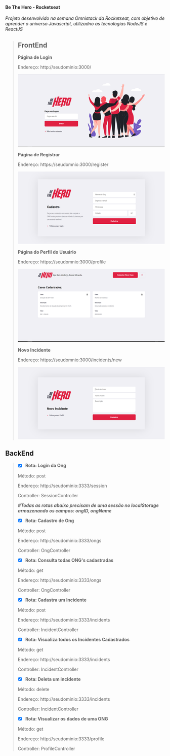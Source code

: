 #### Be The Hero - Rocketseat
_Projeto desenvolvido na semana Omnistack da Rocketseat, com objetivo de aprender o universo Javascript, utilizadno as tecnologias NodeJS e ReactJS_
> ## FrontEnd
> **Página de Login**
> 
> Endereço: http://seudominio:3000/
> 
>![Página de Login](login.png)
> 
> 
> **Página de Registrar**
> 
> Endereço: https://seudomnio:3000/register
> 
>![Página de Login](register.png)
>
> 
> 
> **Página do Perfil do Usuário**
> 
> Endereço: https://seudomnio:3000/profile
> 
>![Página de Login](profile.png)
>
> 
> 
> **Novo Incidente**
> 
> Endereço: https://seudomnio:3000/incidents/new
>
>![Página de Login](new_incident.png)





## BackEnd
> * [X] **Rota: Login da Ong**
>
> Método: post
>
> Endereço: http://seudominio:3333/session
>
> Controller: SessionController
> 
> **_#Todas as rotas abaixo precisam de uma sessão no localStorage armazenando os campos: ongID, ongName_**
> * [X] **Rota: Cadastro de Ong**
>
> Método: post
>
> Endereço: http://seudominio:3333/ongs
>
> Controller: OngController
> 
> * [X] **Rota: Consulta todas ONG's cadastradas**
>
> Método: get
>
> Endereço: http://seudominio:3333/ongs
>
> Controller: OngController
>  
> * [X] **Rota: Cadastra um Incidente**
>
> Método: post
>
> Endereço: http://seudominio:3333/incidents
>
> Controller: IncidentController
> 
> * [X] **Rota: Visualiza todos os Incidentes Cadastrados**
>
> Método: get
>
> Endereço: http://seudominio:3333/incidents
>
> Controller: IncidentController
> 
> * [X] **Rota: Deleta um incidente**
>
> Método: delete
>
> Endereço: http://seudominio:3333/incidents
>
> Controller: IncidentController
> 
> * [X] **Rota: Visualizar os dados de uma ONG**
>
> Método: get
>
> Endereço: http://seudominio:3333/profile
>
> Controller: ProfileController